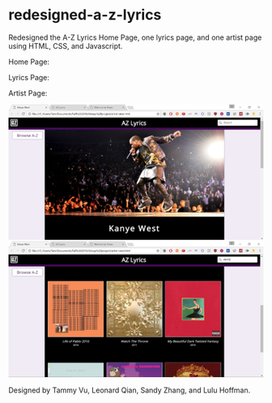 # redesigned-a-z-lyrics
Redesigned the A-Z Lyrics Home Page, one lyrics page, and one artist page using HTML, CSS, and Javascript.

Home Page:


Lyrics Page:


Artist Page:

![Artist page demo](/demo/artist-page-1-new.png?raw=true "Artist Page")
![Artist page 2 demo](/demo/artist-page-2-new.png?raw=true "Artist Page 2")

Designed by Tammy Vu, Leonard Qian, Sandy Zhang, and Lulu Hoffman.

